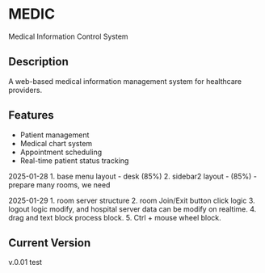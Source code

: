 # MEDIC

Medical Information Control System

## Description
A web-based medical information management system for healthcare providers.

## Features
- Patient management
- Medical chart system
- Appointment scheduling
- Real-time patient status tracking


2025-01-28
    1. base menu layout - desk (85%)
    2. sidebar2 layout - (85%)
        - prepare many rooms, we need

2025-01-29
    1. room server structure
    2. room Join/Exit button click logic
    3. logout logic modify, and hospital server data can be modify on realtime.
    4. drag and text block process block.
    5. Ctrl + mouse wheel block.



## Current Version
v.0.01 test 